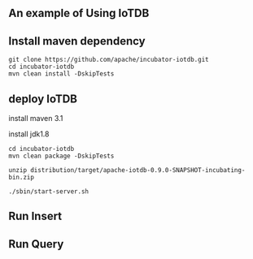 ## An example of Using IoTDB

## Install maven dependency

```
git clone https://github.com/apache/incubator-iotdb.git
cd incubator-iotdb
mvn clean install -DskipTests
```

## deploy IoTDB

install maven 3.1

install jdk1.8

```
cd incubator-iotdb
mvn clean package -DskipTests

unzip distribution/target/apache-iotdb-0.9.0-SNAPSHOT-incubating-bin.zip

./sbin/start-server.sh
```

## Run Insert

## Run Query